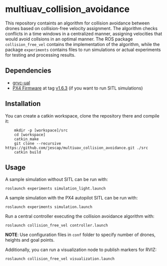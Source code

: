 # **multiuav_collision_avoidance** #

This repository containts an algorithm for collision avoidance between drones based on collision-free velocity assignment. The algorithm checks conflicts in a time windows in a centralized manner, assigning velocities that would avoid collsions in an optimal manner. The ROS package `collision_free_vel` contains the implementation of the algorithm, while the package `experiments` contains files to run simulations or actual experiments for testing and processing results.

## Dependencies ##

 * [grvc-ual](https://github.com/grvcTeam/grvc-ual)
 * [PX4 Firmware](https://github.com/PX4/Firmware) at tag [v1.6.3](https://github.com/PX4/Firmware/tree/v1.6.3) (if you want to run SITL simulations)
 
## **Installation** ##

You can create a catkin workspace, clone the repository there and compile it:

```
    mkdir -p [workspace]/src
    cd [workspace]
    catkin_make
    git clone --recursive https://github.com/jescap/multiuav_collision_avoidance.git ./src
    catkin build
```

## **Usage** ##

A sample simulation without SITL can be run with:

```
roslaunch experiments simulation_light.launch
```

A sample simulation with the PX4 autopilot SITL can be run with:

```
roslaunch experiments simulation.launch
```

Run a central controller executing the collision avoidance algorithm with:
```
roslaunch collision_free_vel controller.launch 
```

**NOTE**: Use configuration files in `conf` folder to specify number of drones, heights and goal points. 

Additionally, you can run a visualization node to publish markers for RVIZ:
```
roslaunch collision_free_vel visualization.launch 
```
